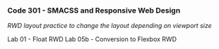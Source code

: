 ### Code 301 - SMACSS and Responsive Web Design

*RWD layout practice to change the layout depending on viewport size*

Lab 01 - Float RWD
Lab 05b - Conversion to Flexbox RWD
